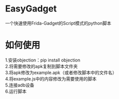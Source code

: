 # EasyGadget
一个快速使用Frida-Gadget的Script模式的python脚本
# 如何使用
1.安装objection：pip install objection<br />2.将需要修改的apk复制到脚本文件夹<br />3.将apk修改为example.apk（或者修改脚本中的文件名）<br />4.将example.js中的内容修改为需要使用的脚本<br />5.连接adb设备<br />6.运行脚本
